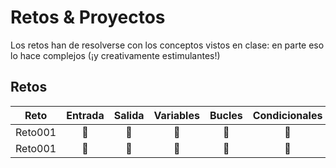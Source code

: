 # Retos & Proyectos

Los retos han de resolverse con los conceptos vistos en clase: en parte eso lo hace complejos (¡y creativamente estimulantes!)

## Retos

|Reto|Entrada|Salida|Variables|Bucles|Condicionales|Matrices
|-|:-:|:-:|:-:|:-:|:-:|:-:|
|Reto001|🔲|🔲|🔲|🔲|🔲|🔲
|Reto001|🔲|🔲|🔲|🔲|🔲|🔲


